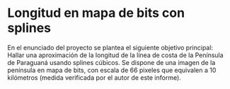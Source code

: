 # Longitud en mapa de bits con splines

En el enunciado del proyecto se plantea el siguiente objetivo principal:
Hallar una aproximación de la longitud de la línea de costa de la Península de Paraguaná usando splines
cúbicos.
Se dispone de una imagen de la península en mapa de bits, con escala de 66 pixeles que equivalen a 10
kilómetros (medida verificada por el autor de este informe).